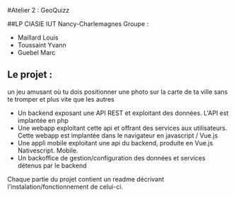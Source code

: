 #Atelier 2 : GeoQuizz

##LP CIASIE IUT Nancy-Charlemagnes
Groupe :
 - Maillard Louis
 - Toussaint Yvann
 - Guebel Marc
 
## Le projet :
 un jeu amusant où tu dois positionner une photo sur la carte de ta ville sans te tromper et plus vite que les autres
 - Un backend exposant une API REST et exploitant des données. L'API est implantée en php 
 - Une webapp exploitant cette api et offrant des services aux utilisateurs. Cette webapp est implantée dans le navigateur en javascript / Vue.js
 - Une appli mobile exploitant une api du backend, produite en Vue.js Nativescript. Mobile.
 - Un backoffice de gestion/configuration des données et services détenus par le backend
 
 Chaque partie du projet contient un readme décrivant l'instalation/fonctionnement de celui-ci.
